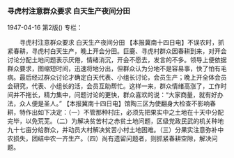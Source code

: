 ### 寻虎村注意群众要求  白天生产夜间分田

1947-04-16
第2版()
专栏：

　　寻虎村注意群众要求
    白天生产夜间分田
    【本报冀南十四日电】不误农时，抓紧春耕，寻虎村白天生产，晚上开会分田。巨鹿、寻虎村群众因春耕到来，对开会讨论分配土地问题表示厌倦，情绪消沉，开会不愿去，发言的不多。领导上便依据群众要求，图缩短时间，迅速将地分出，但群众认为分地不是容易事，快了怕有毛病。最后经过群众讨论才确定白天代表、小组长讨论，会员生产；晚上开全体会员会研究，代表、小组长的活，会员互助帮忙。这样一来，群众情绪高涨了，工作时间并不拖长，精力集中，问题讨论的更快，群众喜欢的说：“大家商量，就有好办法，众人便是圣人。”
    【本报冀南十四日电】馆陶三区为使翻身大检查不影响春耕，特作出如下决定：（一）不管那种村庄，必须先把果实中之土地在十天中分配完毕，以免荒芜。（二）为解决贫苦村之赤贫土地问题，区级党政民武的机关种地九十七亩分给群众，并动员大村解决贫苦小村土地困难。（三）分果实注意弥补中农损失，团结中农一齐生产。（四）尚有遗留问题者，则抓紧春耕空隙，解决问题。
